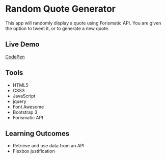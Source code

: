 # Random Quote Generator

This app will randomly display a quote using Forismatic API.  You are given the option to tweet it, or to generate a new quote.

## Live Demo

[CodePen](https://codepen.io/corrinachow/full/WMQBbq/)

## Tools
- HTML5
- CSS3
- JavaScript
- jquery
- Font Awesome
- Bootstrap 3
- Forismatic API

## Learning Outcomes

- Retrieve and use data from an API
- Flexbox justification
